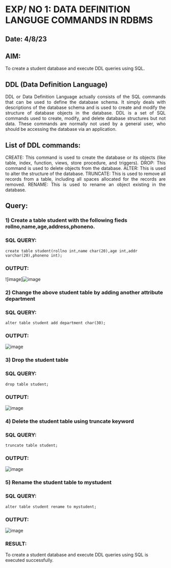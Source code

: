 # EXP/ NO 1: DATA DEFINITION LANGUGE COMMANDS IN RDBMS

## Date: 4/8/23

## AIM:
To create a student database and execute DDL queries using SQL.

## DDL (Data Definition Language)
<div align="justify">
DDL or Data Definition Language actually consists of the SQL commands that can be used to define the database schema. It simply deals with descriptions of the database schema and is used to create and modify the structure of database objects in the database. DDL is a set of SQL commands used to create, modify, and delete database structures but not data. These commands are normally not used by a general user, who should be accessing the database via an application.
</div>
 
## List of DDL commands: 
<div align="justify">
CREATE: This command is used to create the database or its objects (like table, index, function, views, store procedure, and triggers).
DROP: This command is used to delete objects from the database.
ALTER: This is used to alter the structure of the database.
TRUNCATE: This is used to remove all records from a table, including all spaces allocated for the records are removed.
RENAME: This is used to rename an object existing in the database.
</div>

## Query:
### 1) Create a table student with the following fieds rollno,name,age,address,phoneno.
### SQL QUERY: 
```
create table student(rollno int,name char(20),age int,addr varchar(20),phoneno int);
```

### OUTPUT:
![image]![image](https://github.com/BalaSathiesh/G2_DBMS/assets/128462891/20f30f9b-1403-4467-ba8a-79672bc1b46e)


### 2) Change the above student table by adding another attribute department
### SQL QUERY: 
```
alter table student add department char(30);

```
### OUTPUT:
![image](https://github.com/BalaSathiesh/G2_DBMS/assets/128462891/67b186a8-63a8-4156-82ed-aec2ebebd375)




### 3) Drop the student table
### SQL QUERY: 
```
drop table student;

```
### OUTPUT:
![image](https://github.com/BalaSathiesh/G2_DBMS/assets/128462891/9ac144cb-48e4-449a-b0b4-41224cc6cde9)


### 4) Delete the student table using truncate keyword
### SQL QUERY: 
```
truncate table student;

```
### OUTPUT:
![image](https://github.com/BalaSathiesh/G2_DBMS/assets/128462891/1f038aff-2fc5-448f-879d-cd155e55c717)


### 5) Rename the student table to mystudent
### SQL QUERY: 
```
alter table student rename to mystudent;

```
### OUTPUT:
![image](https://github.com/BalaSathiesh/G2_DBMS/assets/128462891/6cbb6795-04a6-416a-8570-2f0ae60a4018)


### RESULT:
To create a student database and execute DDL queries using SQL is executed successfully.
